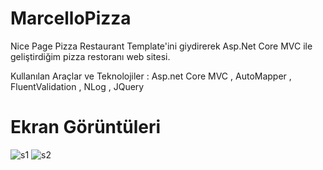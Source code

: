 # MarcelloPizza

Nice Page Pizza Restaurant Template'ini giydirerek Asp.Net Core MVC ile geliştirdiğim pizza restoranı web sitesi.

Kullanılan Araçlar ve Teknolojiler : Asp.net Core MVC , AutoMapper , FluentValidation , NLog  , JQuery 

# Ekran Görüntüleri

![s1](https://i.resimyukle.xyz/c0OTQP.png)
![s2](https://i.resimyukle.xyz/7PVIdG.png)
